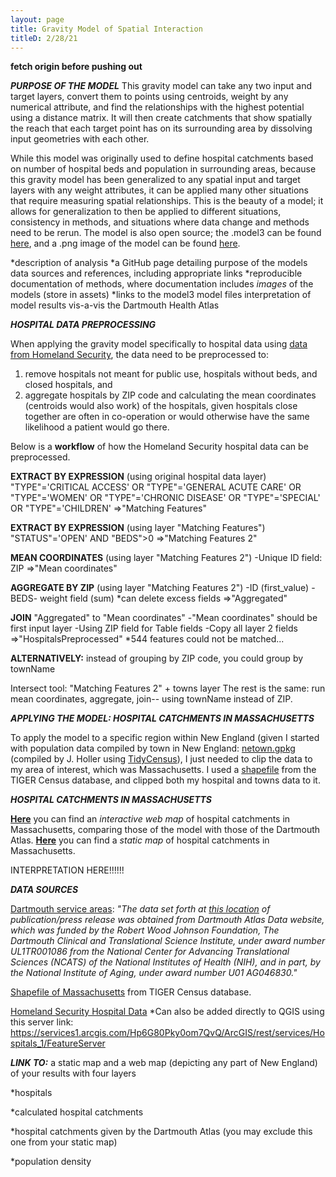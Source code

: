```yaml
---
layout: page
title: Gravity Model of Spatial Interaction
titleD: 2/28/21
---
```

**fetch origin before pushing out**

***PURPOSE OF THE MODEL***
This gravity model can take any two input and target layers, 
convert them to points using centroids, weight by any numerical attribute, 
and find the relationships with the highest potential using a distance matrix. 
It will then create catchments that show spatially the reach that each target point 
has on its surrounding area by dissolving input geometries with each other. 

While this model was originally used to define hospital catchments based on number of hospital beds and 
population in surrounding areas, because this gravity model has been generalized to any spatial input and target layers with any weight attributes, 
it can be applied many other situations that require measuring spatial relationships. This is the beauty of a model; it allows for generalization 
to then be applied to different situations, consistency in methods, and situations where data change and methods need to be rerun. 
The model is also open source; the .model3 can be found [here](assets/gravitymodel.model3), and a .png image of the model can be 
found [here](assets/modelimg.png). 

*description of analysis
*a GitHub page detailing purpose of the models
data sources and references, including appropriate links
*reproducible documentation of methods, where documentation includes *images* of the models (store in assets)
*links to the model3 model files
interpretation of model results vis-a-vis the Dartmouth Health Atlas


***HOSPITAL DATA PREPROCESSING***

When applying the gravity model specifically to hospital data using [data from Homeland Security](https://hifld-geoplatform.opendata.arcgis.com/datasets/6ac5e325468c4cb9b905f1728d6fbf0f_0), 
the data need to be preprocessed to: 

1. remove hospitals not meant for public use, hospitals without beds, and closed hospitals, and  
1. aggregate hospitals by ZIP code and calculating the mean coordinates (centroids would also work) of the hospitals, given hospitals close together 
are often in co-operation or would otherwise have the same likelihood a patient would go there. 

Below is a **workflow** of how the Homeland Security hospital data can be preprocessed. 

**EXTRACT BY EXPRESSION** (using original hospital data layer)
"TYPE"='CRITICAL ACCESS' OR
"TYPE"='GENERAL ACUTE CARE' OR
"TYPE"='WOMEN' OR
"TYPE"='CHRONIC DISEASE' OR
"TYPE"='SPECIAL' OR
"TYPE"='CHILDREN'
=>"Matching Features"

**EXTRACT BY EXPRESSION** (using layer "Matching Features")
"STATUS"='OPEN' AND
"BEDS">0
=>"Matching Features 2"

**MEAN COORDINATES** (using layer "Matching Features 2")
-Unique ID field: ZIP
=>"Mean coordinates"

**AGGREGATE BY ZIP** (using layer "Matching Features 2") 
-ID (first_value)
-BEDS- weight field (sum)
*can delete excess fields
=>"Aggregated"

**JOIN** "Aggregated" to "Mean coordinates"
-"Mean coordinates" should be first input layer
-Using ZIP field for Table fields
-Copy all layer 2 fields
=>"HospitalsPreprocessed"
*544 features could not be matched...

**ALTERNATIVELY:** instead of grouping by ZIP code, you could group by townName

Intersect tool: "Matching Features 2" + towns layer
The rest is the same: run mean coordinates, aggregate, join-- using townName instead of ZIP. 


***APPLYING THE MODEL: HOSPITAL CATCHMENTS IN MASSACHUSETTS***

To apply the model to a specific region within New England 
(given I started with population data compiled by town in New England: [netown.gpkg](https://gis4dev.github.io/lessons/assets/netown.gpkg) 
(compiled by J. Holler using [TidyCensus](https://walker-data.com/tidycensus/)), 
I just needed to clip the data to my area of interest, which was Massachusetts. 
I used a [shapefile](https://catalog.data.gov/dataset/tiger-line-shapefile-2017-state-massachusetts-current-block-group-state-based) 
from the TIGER Census database, and clipped both my hospital and towns data to it. 


***HOSPITAL CATCHMENTS IN MASSACHUSETTS***

**[Here](assets/)** you can find an *interactive web map* of hospital catchments in Massachusetts, comparing those of the model with those of the Dartmouth Atlas. 
**[Here](assets/hospitalcatchmentsMA.png)** you can find a *static map* of hospital catchments in Massachusetts. 

INTERPRETATION HERE!!!!!!

***DATA SOURCES***

[Dartmouth service areas](https://atlasdata.dartmouth.edu/downloads/supplemental#boundaries): 
*"The data set forth at [this location](https://atlasdata.dartmouth.edu/downloads/supplemental#boundaries) 
of publication/press release was obtained from Dartmouth Atlas Data website, 
which was funded by the Robert Wood Johnson Foundation, 
The Dartmouth Clinical and Translational Science Institute, 
under award number UL1TR001086 from the National Center for 
Advancing Translational Sciences (NCATS) of the National Institutes 
of Health (NIH), and in part, by the National Institute of Aging, 
under award number U01 AG046830."*

[Shapefile of Massachusetts](https://catalog.data.gov/dataset/tiger-line-shapefile-2017-state-massachusetts-current-block-group-state-based) from TIGER Census database. 

[Homeland Security Hospital Data](https://hifld-geoplatform.opendata.arcgis.com/datasets/6ac5e325468c4cb9b905f1728d6fbf0f_0)
*Can also be added directly to QGIS using this server link: https://services1.arcgis.com/Hp6G80Pky0om7QvQ/ArcGIS/rest/services/Hospitals_1/FeatureServer

***LINK TO:***
a static map and a web map (depicting any part of New England) of your results with four layers

*hospitals

*calculated hospital catchments

*hospital catchments given by the Dartmouth Atlas (you may exclude this one from your static map)

*population density